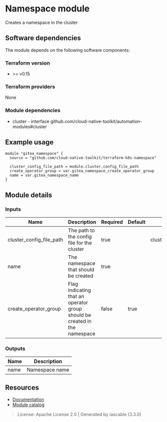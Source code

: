 # Namespace module

Creates a namespace in the cluster


## Software dependencies

The module depends on the following software components:

### Terraform version

- \>= v0.15

### Terraform providers


None

### Module dependencies


- cluster - interface github.com/cloud-native-toolkit/automation-modules#cluster

## Example usage

```hcl
module "gitea_namespace" {
  source = "github.com/cloud-native-toolkit/terraform-k8s-namespace"

  cluster_config_file_path = module.cluster.config_file_path
  create_operator_group = var.gitea_namespace_create_operator_group
  name = var.gitea_namespace_name
}

```

## Module details

### Inputs

| Name | Description | Required | Default | Source |
|------|-------------|---------|----------|--------|
| cluster_config_file_path | The path to the config file for the cluster | true |  | cluster.config_file_path |
| name | The namespace that should be created | true |  |  |
| create_operator_group | Flag indicating that an operator group should be created in the namespace | false | true |  |

### Outputs

| Name | Description |
|------|-------------|
| name | Namespace name |

## Resources

- [Documentation](https://operate.cloudnativetoolkit.dev)
- [Module catalog](https://modules.cloudnativetoolkit.dev)

> License: Apache License 2.0 | Generated by iascable (3.3.0)
